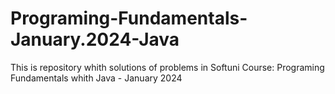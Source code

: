 # Programing-Fundamentals-January.2024-Java
This is repository whith solutions of problems in Softuni Course: Programing Fundamentals whith Java - January 2024
